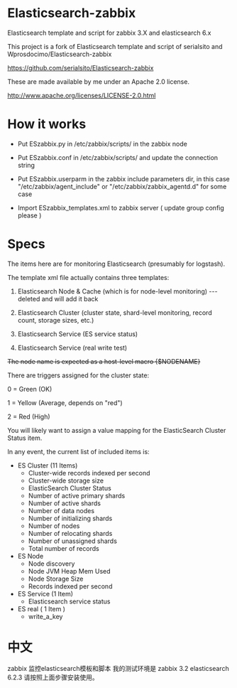 Elasticsearch-zabbix
====================

Elasticsearch template and script for zabbix 3.X and elasticsearch 6.x

This project is a fork of Elasticsearch template and script of serialsito
and  Wprosdocimo/Elasticsearch-zabbix

https://github.com/serialsito/Elasticsearch-zabbix

These are made available by me under an Apache 2.0 license.

http://www.apache.org/licenses/LICENSE-2.0.html

How it works
=============

- Put ESzabbix.py in /etc/zabbix/scripts/ in the zabbix node

- Put ESzabbix.conf in  /etc/zabbix/scripts/  and update the connection string

- Put ESzabbix.userparm in the zabbix include parameters dir, in this case "/etc/zabbix/agent_include" or "/etc/zabbix/zabbix_agentd.d" for some case

- Import ESzabbix_templates.xml to zabbix server ( update group config please )

Specs
=====

The items here are for monitoring Elasticsearch (presumably for logstash).

The template xml file actually contains three templates:

1. Elasticsearch Node & Cache (which is for node-level monitoring) ---deleted and will add it back

2. Elasticsearch Cluster (cluster state, shard-level monitoring, record count, storage sizes, etc.)

3. Elasticsearch Service (ES service status)

4. Elasticsearch Service (real write test)

~~The node name is expected as a host-level macro {$NODENAME}~~

There are triggers assigned for the cluster state:

0 = Green (OK)

1 = Yellow (Average, depends on "red")

2 = Red (High)


You will likely want to assign a value mapping for the ElasticSearch Cluster Status item.

In any event, the current list of included items is:

* ES Cluster (11 Items)
	- Cluster-wide records indexed per second
	- Cluster-wide storage size
	- ElasticSearch Cluster Status
	- Number of active primary shards
	- Number of active shards
	- Number of data nodes
	- Number of initializing shards
	- Number of nodes
	- Number of relocating shards
	- Number of unassigned shards
	- Total number of records
* ES Node
    - Node discovery
	- Node JVM Heap Mem Used
	- Node Storage Size
	- Records indexed per second
* ES Service (1 Item)
	- Elasticsearch service status
* ES real ( 1 Item )
    - write_a_key

中文
=====
zabbix 监控elasticsearch模板和脚本
我的测试环境是 zabbix 3.2 elasticsearch 6.2.3
请按照上面步骤安装使用。